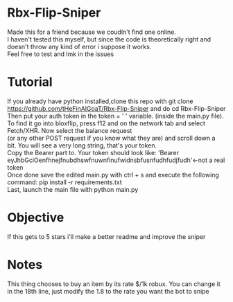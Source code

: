 # Rbx-Flip-Sniper
Made this for a friend because we coudln't find one online. <br/>
I haven't tested this myself, but since the code is theoretically right and doesn't throw any kind of error i suppose it works. <br/>
Feel free to test and lmk in the issues
# Tutorial
If you already have python installed,clone this repo with git clone https://github.com/tHeFinAlGoaT/Rbx-Flip-Sniper and do cd  Rbx-Flip-Sniper<br/>
Then put your auth token in the token = ' ' variable. (inside the main.py file). <br/>
To find it go into bloxflip, press f12 and on the network tab and select Fetch/XHR. Now select the balance request  <br/>
(or any other POST request if you know what they are) and scroll down a bit. You will see a very long string, that's your token.  <br/>
Copy the Bearer part to. Your token should look like: 'Bearer eyJhbGciOenfhnejfnubdhswfnuwnfinufwidnsbfusnfudhfudjfudh'<-not a real token <br/>
Once done save the edited main.py with ctrl + s and execute the following command: pip install -r requirements.txt <br/>
Last, launch the main file with python main.py
# Objective 
If this gets to 5 stars i'll make a better readme and improve the sniper
# Notes
This thing chooses to buy an item by its rate $/1k robux. You can change it in the 18th line, just modify the 1.8 to the rate you want the bot to snipe
